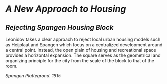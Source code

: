 # *A New Approach to Housing*
## _Rejecting Spangen Housing Block_

Leonidov takes a clear approach to reject local urban housing models such as Heijplaat and Spangen which focus on a centralized development around a central point. Instead, the open plain of housing and recreational space provides a horizontal expansion. The square serves as the geometrical and organizing principle for the city from the scale of the block to that of the room.

_Spangen Plattegrond. 1915_
